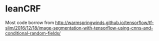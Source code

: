 # leanCRF

Most code borrow from  http://warmspringwinds.github.io/tensorflow/tf-slim/2016/12/18/image-segmentation-with-tensorflow-using-cnns-and-conditional-random-fields/
